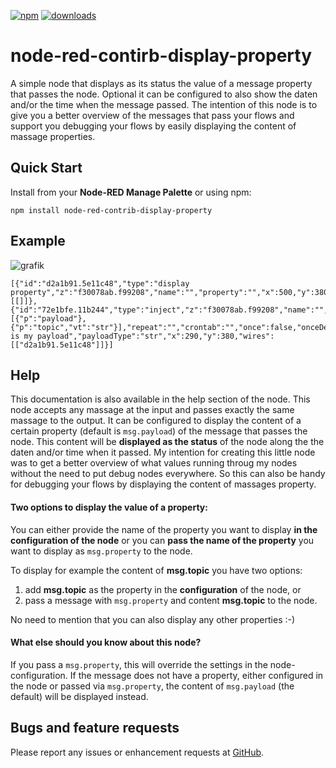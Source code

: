 
[![npm](https://img.shields.io/npm/v/node-red-contrib-display-property.svg)](https://www.npmjs.com/package/node-red-contrib-display-property) [![downloads](https://img.shields.io/npm/dt/node-red-contrib-display-property.svg)](https://www.npmjs.com/package/node-red-contrib-display-property)

# node-red-contirb-display-property

A simple node that displays as its status the value of a message property that passes the node.
Optional it can be configured to also show the daten and/or the time when the message passed.
The intention of this node is to give you a better overview of the messages that pass your flows and support you debugging your flows by easily displaying the content of massage properties.

## Quick Start

Install from your <b>Node-RED Manage Palette</b> or using npm:
```
npm install node-red-contrib-display-property
```

## Example
![grafik](https://user-images.githubusercontent.com/80790340/114729085-f42ca880-9d3f-11eb-9779-6af19e969131.png)

```
[{"id":"d2a1b91.5e11c48","type":"display property","z":"f30078ab.f99208","name":"","property":"","x":500,"y":380,"wires":[[]]},{"id":"72e1bfe.11b244","type":"inject","z":"f30078ab.f99208","name":"","props":[{"p":"payload"},{"p":"topic","vt":"str"}],"repeat":"","crontab":"","once":false,"onceDelay":0.1,"topic":"","payload":"This is my payload","payloadType":"str","x":290,"y":380,"wires":[["d2a1b91.5e11c48"]]}]
```

## Help

This documentation is also available in the help section of the node.
This node accepts any massage at the input and passes exactly the same massage to the output.
It can be configured to display the content of a certain property (default is <code>msg.payload</code>) of the message that passes the node. This content will be <b>displayed as the status</b> of the node along the the daten and/or time when it passed.
My intention for creating this little node was to get a better overview of what values running throug my nodes without the need to put debug nodes everywhere. So this can also be handy for debugging your flows by displaying the content of massages property.

#### Two options to display the value of a property:
You can either provide the name of the property you want to display <b>in the configuration of the node</b> or you can <b>pass the name of the property</b> you want to display as <code>msg.property</code> to the node.

To display for example the content of <b>msg.topic</b> you have two options:

1. add <b>msg.topic</b> as the property in the <b>configuration</b> of the node, or
2. pass a message with <code>msg.property</code> and content <b>msg.topic</b> to the node.

No need to mention that you can also display any other properties :-)

#### What else should you know about this node?
If you pass a <code>msg.property</code>, this will override the settings in the node-configuration.
If the message does not have a property, either configured in the node or passed via <code>msg.property</code>, the content of <code>msg.payload</code> (the default) will be displayed instead.

## Bugs and feature requests

Please report any issues or enhancement requests at <a href="https://github.com/PeterAustria/node-red-contrib-display-property/issues">GitHub</a>.
